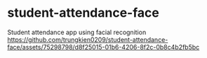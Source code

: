 # student-attendance-face
Student attendance app using facial recognition
https://github.com/trungkien0209/student-attendance-face/assets/75298798/d8f25015-01b6-4206-8f2c-0b8c4b2fb5bc
